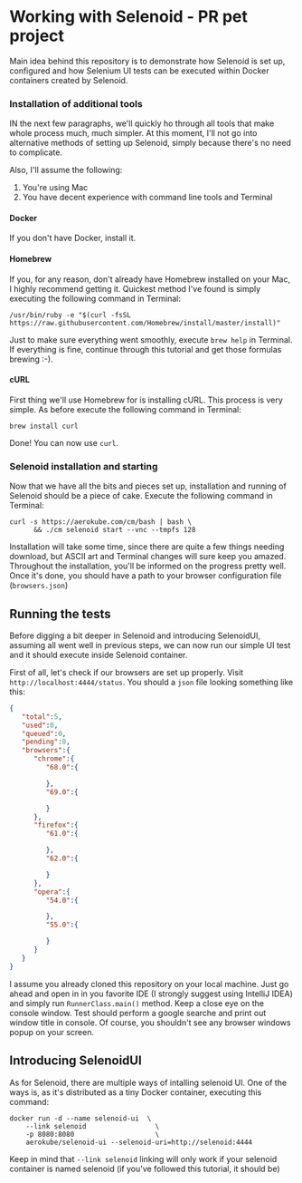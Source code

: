 # Working with Selenoid - PR pet project

Main idea behind this repository is to demonstrate how Selenoid is set up, configured and how Selenium UI tests can be executed within Docker containers created by Selenoid.

### Installation of additional tools
IN the next few paragraphs, we'll quickly ho through all tools that make whole process much, much simpler. At this moment, I'll not go into alternative methods of setting up Selenoid, simply because there's no need to complicate.

Also, I'll assume the following:
1. You're using Mac
2. You have decent experience with command line tools and Terminal

#### Docker
If you don't have Docker, install it.

#### Homebrew
If you, for any reason, don't already have Homebrew installed on your Mac, I highly recommend getting it. Quickest method I've found is simply executing the following command in Terminal:
```
/usr/bin/ruby -e "$(curl -fsSL https://raw.githubusercontent.com/Homebrew/install/master/install)"
```
Just to make sure everything went smoothly, execute ``` brew help ``` in Terminal. If everything is fine, continue through this tutorial and get those formulas brewing :-).

#### cURL
First thing we'll use Homebrew for is installing cURL. This process is very simple. As before execute the following command in Terminal:
``` 
brew install curl 
```
Done! You can now use ```curl```.

### Selenoid installation and starting
Now that we have all the bits and pieces set up, installation and running of Selenoid should be a piece of cake. Execute the following command in Terminal:
```
curl -s https://aerokube.com/cm/bash | bash \
      && ./cm selenoid start --vnc --tmpfs 128
```
Installation will take some time, since there are quite a few things needing download, but ASCII art and Terminal changes will sure keep you amazed.
Throughout the installation, you'll be informed on the progress pretty well. Once it's done, you should have a path to your browser configuration file (```browsers.json```)

## Running the tests
Before digging a bit deeper in Selenoid and introducing SelenoidUI, assuming all went well in previous steps, we can now run our simple UI test and it should execute inside Selenoid container.

First of all, let's check if our browsers are set up properly. Visit ```http://localhost:4444/status```. You should a ```json``` file looking something like this:
```json
{  
   "total":5,
   "used":0,
   "queued":0,
   "pending":0,
   "browsers":{  
      "chrome":{  
         "68.0":{  

         },
         "69.0":{  

         }
      },
      "firefox":{  
         "61.0":{  

         },
         "62.0":{  

         }
      },
      "opera":{  
         "54.0":{  

         },
         "55.0":{  

         }
      }
   }
}
```

I assume you already cloned this repository on your local machine. Just go ahead and open in in you favorite IDE (I strongly suggest using IntelliJ IDEA) and simply run ```RunnerClass.main()``` method. Keep a close eye on the console window.
Test should perform a google searche and print out window title in console. Of course, you shouldn't see any browser windows popup on your screen.

## Introducing SelenoidUI
As for Selenoid, there are multiple ways of intalling selenoid UI. One of the ways is, as it's distributed as a tiny Docker container, executing this command:
```
docker run -d --name selenoid-ui  \
    --link selenoid                 \
    -p 8080:8080                    \
    aerokube/selenoid-ui --selenoid-uri=http://selenoid:4444
```
Keep in mind that ```--link selenoid``` linking will only work if your selenoid container is named selenoid (if you've followed this tutorial, it should be)
